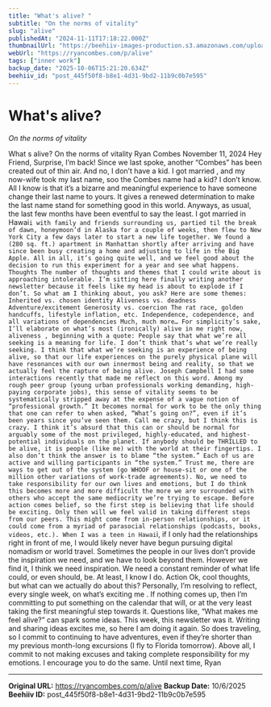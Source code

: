 ```yaml
---
title: "What's alive? "
subtitle: "On the norms of vitality"
slug: "alive"
publishedAt: "2024-11-11T17:18:22.000Z"
thumbnailUrl: "https://beehiiv-images-production.s3.amazonaws.com/uploads/asset/file/53611ed1-6793-4b70-adc2-31edcc9564f8/alive-tn.png?t=1731345422"
webUrl: "https://ryancombes.com/p/alive"
tags: ["inner work"]
backup_date: "2025-10-06T15:21:20.634Z"
beehiiv_id: "post_445f50f8-b8e1-4d31-9bd2-11b9c0b7e595"
---
```


# What's alive? 

*On the norms of vitality*



What s alive? On the norms of vitality Ryan Combes November 11, 2024 Hey Friend, Surprise, I’m back! Since we last spoke, another “Combes” has been created out of thin air. And no, I don’t have a kid. I got married , and my now-wife took my last name, soo the Combes name had a kid? I don’t know. All I know is that it’s a bizarre and meaningful experience to have someone change their last name to yours. It gives a renewed determination to make the last name stand for something good in this world. Anyways, as usual, the last few months have been eventful to say the least. I got married in Hawai`i with family and friends surrounding us, partied til the break of dawn, honeymoon’d in Alaska for a couple of weeks, then flew to New York City a few days later to start a new life together. We found a (280 sq. ft.) apartment in Manhattan shortly after arriving and have since been busy creating a home and adjusting to life in the Big Apple. All in all, it’s going quite well, and we feel good about the decision to run this experiment for a year and see what happens. Thoughts The number of thoughts and themes that I could write about is approaching intolerable. I’m sitting here finally writing another newsletter because it feels like my head is about to explode if I don’t. So what am I thinking about, you ask? Here are some themes: Inherited vs. chosen identity Aliveness vs. deadness Adventure/excitement Generosity vs. coercion The rat race, golden handcuffs, lifestyle inflation, etc. Independence, codependence, and all variations of dependencies Much, much more… For simplicity’s sake, I’ll elaborate on what’s most (ironically) alive in me right now, aliveness , beginning with a quote: People say that what we’re all seeking is a meaning for life. I don’t think that’s what we’re really seeking. I think that what we’re seeking is an experience of being alive, so that our life experiences on the purely physical plane will have resonances with our own innermost being and reality, so that we actually feel the rapture of being alive. Joseph Campbell I had some interactions recently that made me reflect on this word. Among my rough peer group (young urban professionals working demanding, high-paying corporate jobs), this sense of vitality seems to be systematically stripped away at the expense of a vague notion of “professional growth.” It becomes normal for work to be the only thing that one can refer to when asked, “What’s going on?”, even if it’s been years since you’ve seen them. Call me crazy, but I think this is crazy. I think it’s absurd that this can or should be normal for arguably some of the most privileged, highly-educated, and highest-potential individuals on the planet. If anybody should be THRILLED to be alive, it is people (like me) with the world at their fingertips. I also don’t think the answer is to blame “the system.” Each of us are active and willing participants in “the system.” Trust me, there are ways to get out of the system (go WHOOF or house-sit or one of the million other variations of work-trade agreements). No, we need to take responsibility for our own lives and emotions, but I do think this becomes more and more difficult the more we are surrounded with others who accept the same mediocrity we’re trying to escape. Before action comes belief, so the first step is believing that life should be exciting. Only then will we feel valid in taking different steps from our peers. This might come from in-person relationships, or it could come from a myriad of parasocial relationships (podcasts, books, videos, etc.). When I was a teen in Hawai`i, if I only had the relationships right in front of me, I would likely never have begun pursuing digital nomadism or world travel. Sometimes the people in our lives don’t provide the inspiration we need, and we have to look beyond them. However we find it, I think we need inspiration. We need a constant reminder of what life could, or even should, be. At least, I know I do. Action Ok, cool thoughts, but what can we actually do about this? Personally, I’m resolving to reflect, every single week, on what’s exciting me . If nothing comes up, then I’m committing to put something on the calendar that will, or at the very least taking the first meaningful step towards it. Questions like, “What makes me feel alive?” can spark some ideas. This week, this newsletter was it. Writing and sharing ideas excites me, so here I am doing it again. So does traveling, so I commit to continuing to have adventures, even if they’re shorter than my previous month-long excursions (I fly to Florida tomorrow). Above all, I commit to not making excuses and taking complete responsibility for my emotions. I encourage you to do the same. Until next time, Ryan

---

**Original URL:** https://ryancombes.com/p/alive
**Backup Date:** 10/6/2025
**Beehiiv ID:** post_445f50f8-b8e1-4d31-9bd2-11b9c0b7e595
